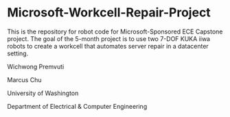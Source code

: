 # Microsoft-Workcell-Repair-Project
This is the repository for robot code for Microsoft-Sponsored ECE Capstone project. The goal of the 5-month project is to use two 7-DOF KUKA iiwa robots to create a workcell that automates server repair in a datacenter setting. 

Wichwong Premvuti

Marcus Chu
      

University of Washington

Department of Electrical & Computer Engineering
